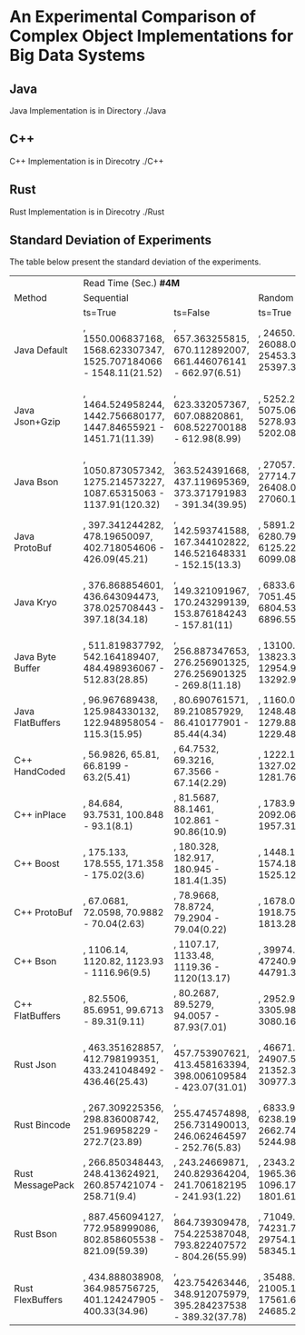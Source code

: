 # An Experimental Comparison of Complex Object Implementations for Big Data Systems

Java
--
Java Implementation is in Directory ./Java

C++
--
C++ Implementation is in Direcotry ./C++ 

Rust
--
Rust Implementation is in Direcotry ./Rust 


Standard Deviation of Experiments
--
The table below present the standard deviation of the experiments.

<table>  
  <tr>
    <td rowspan="3">Method</td>
    <td colspan="4">Read Time (Sec.) <b>#4M</b></td>
    <td colspan="2" rowspan="2" >Write Time (Sec.) <b>#5M</b></td>
    <td rowspan="2"> External Sort Time (Sec.) <b>#10M</b></td>
  </tr> 
  <tr>
    <td colspan="2">Sequential</td>
    <td colspan="2">Random</td>
  </tr>
  <tr>
    <td >ts=True</td>
    <td >ts=False</td>
    <td >ts=True</td>
    <td >ts=False</td>
    <td >ts=True</td>
    <td >ts=False</td>
    <td >ts=True</td>    
  </tr>   
<tr><td>Java Default</td><td>, 1550.006837168, 1568.623307347, 1525.707184066 - 1548.11(21.52)</td><td>, 657.363255815, 670.112892007, 661.446076141 - 662.97(6.51)</td><td>, 24650.674425145, 26088.098373471, 25453.350209473 - 25397.37(720.34)</td><td>, 24529.199114347, 25032.219987129, 25221.323362567 - 24927.58(357.73)</td><td>, 548.940365011, 602.141861652, 600.45665025 - 583.85(30.24)</td><td>, 402.846320084, 435.504958107, 435.985482489 - 424.78(19)</td><td>, 7468.930163797, 7376.94951589, 7392.844467016 - 7412.91(49.16)</td></tr>

<tr><td>Java Json+Gzip</td><td>, 1464.524958244, 1442.756680177, 1447.84655921 - 1451.71(11.39)</td><td>, 623.332057367, 607.08820861, 608.522700188 - 612.98(8.99)</td><td>, 5252.238897625, 5075.063565694, 5278.931178295 - 5202.08(110.8)</td><td>, 4936.513017004, 4786.309488189, 5045.314845134 - 4922.71(130.05)</td><td>, 2014.750860796, 2032.593096046, 2134.341536903 - 2060.56(64.51)</td><td>, 1589.679004718, 1594.823924019, 1676.731624048 - 1620.41(48.84)</td><td>, 11828.854714182, 12002.721420328, 12124.079104356 - 11985.22(148.39)</td></tr>

<tr><td>Java Bson</td><td>, 1050.873057342, 1275.214573227, 1087.65315063 - 1137.91(120.32)</td><td>, 363.524391668, 437.119695369, 373.371791983 - 391.34(39.95)</td><td>, 27057.653732003, 27714.790185068, 26408.077549358 - 27060.17(653.36)</td><td>, 27836.642593939, 27362.302428799, 26041.49975918 - 27080.15(930.24)</td><td>, 805.755123283, 822.406447336, 913.304354482 - 847.16(57.89)</td><td>, 413.198397838, 408.940959823, 442.706206169 - 421.62(18.39)</td><td>, 6710.894317534, 6860.285690077, 6756.770250226 - 6775.98(76.53)</td></tr>

<tr><td>Java ProtoBuf</td><td>, 397.341244282, 478.19650097, 402.718054606 - 426.09(45.21)</td><td>, 142.593741588, 167.344102822, 146.521648331 - 152.15(13.3)</td><td>, 5891.223951331, 6280.791004382, 6125.225467018 - 6099.08(196.1)</td><td>, 6099.717050692, 6401.543977946, 6061.414698622 - 6187.56(186.3)</td><td>, 310.625049226, 300.228906454, 329.539493937 - 313.46(14.86)</td><td>, 156.098283696, 162.195029814, 178.485737222 - 165.59(11.57)</td><td>, 4910.193966126, 5037.537542371, 4983.099306775 - 4976.94(63.89) </td></tr>

<tr><td>Java Kryo</td><td>, 376.868854601, 436.643094473, 378.025708443 - 397.18(34.18)</td><td>, 149.321091967, 170.243299139, 153.876184243 - 157.81(11)</td><td>, 6833.657832205, 7051.454671525, 6804.533705462 - 6896.55(134.94)</td><td>, 7062.528004027, 7408.458847635, 6966.681701721 - 7145.89(232.39)</td><td>, 185.596572817, 188.750288803, 229.171479284 - 201.17(24.3)</td><td>, 122.849232761, 117.546535219, 127.212099768 - 122.54(4.84)</td><td>, 5316.57596994, 5267.471433065, 5311.556504573 - 5298.53(27.02)</td></tr>

<tr><td>Java Byte Buffer</td><td>, 511.819837792, 542.164189407, 484.498936067 - 512.83(28.85)</td><td>, 256.887347653, 276.256901325, 276.256901325 - 269.8(11.18)</td><td>, 13100.500899339, 13823.359015505, 12954.9738787 - 13292.94(465.08)</td><td>, 13746.999252807, 14938.238316157, 13471.35808531 - 14052.2(779.61)</td><td>, 245.534922711, 244.596777146, 277.065323374 - 255.73(18.48)</td><td>, 136.155696412, 136.743353948, 146.932612193 - 139.94(6.06)</td><td>, 4372.685817586, 4470.970581353, 4427.423087314 - 4423.69(49.25)</td></tr>

<tr><td>Java FlatBuffers</td><td>, 96.967689438, 125.984330132, 122.948958054 - 115.3(15.95)</td><td>, 80.690761571, 89.210857929, 86.410177901 - 85.44(4.34)</td><td>, 1160.078407886, 1248.481484037, 1279.880466843 - 1229.48(62.12)</td><td>, 1129.104736848, 1186.011720838, 1185.873610749 - 1167(32.82)</td><td>, 254.482728354, 257.07674347, 294.350474735 - 268.64(22.31)</td><td>, 171.276057655, 177.132192105, 182.028360156 - 176.81(5.38)</td><td>, 3085.491586263, 3095.087968356, 3101.538310703 - 3094.04(8.07)</td></tr>

<tr><td>C++ HandCoded</td><td>, 56.9826, 65.81, 66.8199 - 63.2(5.41)</td><td>, 64.7532, 69.3216, 67.3566 - 67.14(2.29)</td><td>, 1222.15, 1296.1, 1327.02 - 1281.76(53.89)</td><td>, 1208.94, 1362.93, 1363.39 - 1311.75(89.04)</td><td>, 54.1029, 51.6157, 63.2266 - 56.32(6.11)</td><td>, 33.5771, 25.6007, 38.8866 - 32.69(6.69)</td><td>, 480.394, 485.962, 513.22 - 493.19(17.57)</td></tr>

<tr><td>C++ inPlace</td><td>, 84.684, 93.7531, 100.848 - 93.1(8.1)</td><td>, 81.5687, 88.1461, 102.861 - 90.86(10.9)</td><td>, 1783.92, 1995.95, 2092.06 - 1957.31(157.66)</td><td>, 1824.06, 2045.56, 2065.57 - 1978.4(134.03)</td><td>, 79.2564, 74.4139, 84.4061 - 79.36(5)</td><td>, 38.0497, 38.6901, 52.5513 - 43.1(8.19)</td><td>, 486.828, 489.581, 496.239 - 490.88(4.84)</td></tr>

<tr><td>C++ Boost</td><td>, 175.133, 178.555, 171.358 - 175.02(3.6)</td><td>, 180.328, 182.917, 180.945 - 181.4(1.35)</td><td>, 1448.16, 1553.02, 1574.18 - 1525.12(67.48)</td><td>, 1478.08, 1547.71, 1613.02 - 1546.27(67.48)</td><td>, 419.458, 415.86, 424.086 - 419.8(4.12)</td><td>, 205.566, 206.651, 218.719 - 210.31(7.3)</td><td>, 1754.92, 1772.12, 1791.3 - 1772.78(18.2)</td></tr>

<tr><td>C++ ProtoBuf</td><td>, 67.0681, 72.0598, 70.9882 - 70.04(2.63)</td><td>, 78.9668, 78.8724, 79.2904 - 79.04(0.22)</td><td>, 1678.07, 1843.02, 1918.75 - 1813.28(123.07)</td><td>, 1651.87, 1884.33, 1919.21 - 1818.47(145.33)</td><td>, 159.788, 161.743, 172.322 - 164.62(6.74)</td><td>, 80.2178, 82.0007, 88.8612 - 83.69(4.56)</td><td>, 737.996, 760.614, 804.321 - 767.64(33.72)</td></tr>

<tr><td>C++ Bson</td><td>, 1106.14, 1120.82, 1123.93 - 1116.96(9.5)</td><td>, 1107.17, 1133.48, 1119.36 - 1120(13.17)</td><td>, 39974.1, 47159.1, 47240.9 - 44791.37(4172.08)</td><td>, 39322, 46578.9, 47437.1 - 44446(4458.21)</td><td>, 2331.86, 2327.19, 2377.85 - 2345.63(28)</td><td>, 1181.92, 1198.19, 1205.83 - 1195.31(12.21)</td><td>, 9394.75, 9395.01, 9377.25 - 9389(10.18)</td></tr>

<tr><td>C++ FlatBuffers</td><td>, 82.5506, 85.6951, 99.6713 - 89.31(9.11)</td><td>, 80.2687, 89.5279, 94.0057 - 87.93(7.01)</td><td>, 2952.98, 2981.53, 3305.98 - 3080.16(196.08)</td><td>, 2953.71, 2817.07, 3399.97 - 3056.92(304.85)</td><td>, 114.757, 104.521, 115.569 - 111.62(6.16)</td><td>, 64.4684, 71.6487, 74.1571 - 70.09(5.03)</td><td>, 587.364, 601.179, 605.73 - 598.09(9.56) </td></tr>

<tr><td>Rust Json</td><td>, 463.351628857, 412.798199351, 433.241048492 - 436.46(25.43)</td><td>, 457.753907621, 413.458163394, 398.006109584 - 423.07(31.01)</td><td>, 46671.95889388, 24907.592483589, 21352.354727286 - 30977.3(13707.72)</td><td>, 47164.350045447, 25143.982146536, 21818.01330402 - 31375.45(13774.34)</td><td>, 103.472587531, 100.983250667, 105.761198214 - 103.41(2.39)</td><td>, 113.552440984, 100.995627046, 107.082044317 - 107.21(6.28)</td><td>, 1631.068005548, 1629.499056241, 1624.123182536 - 1628.23(3.64)</td></tr>

<tr><td>Rust Bincode</td><td>, 267.309225356, 298.836008742, 251.96958229 - 272.7(23.89)</td><td>, 255.474574898, 256.731490013, 246.062464597 - 252.76(5.83)</td><td>, 6833.980985279, 6238.198700535, 2662.748362302 - 5244.98(2256.03)</td><td>, 6712.628937551, 6202.766880336, 2801.387201629 - 5238.93(2126.31)</td><td>, 46.547628273, 44.933261392, 42.045577676 - 44.51(2.28)</td><td>, 43.348175907, 44.737442789, 41.24874109 - 43.11(1.76)</td><td>, 1121.063068351, 1128.292923725, 1120.093581724 - 1123.15(4.48)</td></tr>

<tr><td>Rust MessagePack</td><td>, 266.850348443, 248.413624921, 260.857421074 - 258.71(9.4)</td><td>, 243.24669871, 240.829364204, 241.706182195 - 241.93(1.22)</td><td>, 2343.293741491, 1965.368492593, 1096.176959386 - 1801.61(639.48)</td><td>, 2348.435476208, 2048.200390665, 1011.158460692 - 1802.6(701.65)</td><td>, 37.500421979, 39.614483038, 40.051260778 - 39.06(1.36)</td><td>, 37.507209593, 39.550707537, 40.809230362 - 39.29(1.67)</td><td>, 1137.470479736, 1138.993456506, 1125.176853936 - 1133.88(7.58)</td></tr>

<tr><td>Rust Bson</td><td>, 887.456094127, 772.958999086, 802.858605538 - 821.09(59.39)</td><td>, 864.739309478, 754.225387048, 793.822407572 - 804.26(55.99)</td><td>, 71049.546855589, 74231.782195173, 29754.182349532 - 58345.17(24811.59)</td><td>, 70054.726651163, 74863.206181931, 77304.912928696 - 74074.28(3688.92)</td><td>, 458.460550117, 453.142844502, 460.090955512 - 457.23(3.63)</td><td>, 448.003042664, 466.612496217, 463.986979059 - 459.53(10.07)</td><td>, 4765.080346667, 4746.171205368, 4754.384497828 - 4755.21(9.48) </td></tr>

<tr><td>Rust FlexBuffers</td><td>, 434.888038908, 364.985756725, 401.124247905 - 400.33(34.96)</td><td>, 423.754263446, 348.912075979, 395.284237538 - 389.32(37.78)</td><td>, 35488.987133851, 21005.143545304, 17561.649986558 - 24685.26(9513.4)</td><td>, 34555.894042051, 21402.759163235, 17481.381262122 - 24480.01(8943.54)</td><td>, 297.343626366, 300.946928319, 305.328012024 - 301.21(4)</td><td>, 295.689149957, 297.659800744, 300.11800123 - 297.82(2.22)</td><td>, 2034.686802975, 2027.748720539, 2046.981199148 - 2036.47(9.74) </td></tr>
</table>
